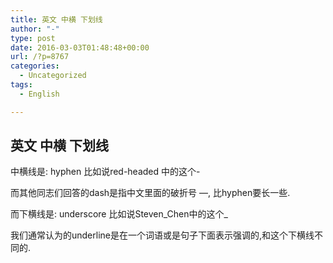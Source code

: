 ```yaml
---
title: 英文 中横 下划线
author: "-"
type: post
date: 2016-03-03T01:48:48+00:00
url: /?p=8767
categories:
  - Uncategorized
tags:
  - English

---
```

## 英文 中横 下划线
中横线是: hyphen 比如说red-headed 中的这个-
  
而其他同志们回答的dash是指中文里面的破折号 —, 比hyphen要长一些.
  
而下横线是: underscore 比如说Steven_Chen中的这个_
  
我们通常认为的underline是在一个词语或是句子下面表示强调的,和这个下横线不同的.